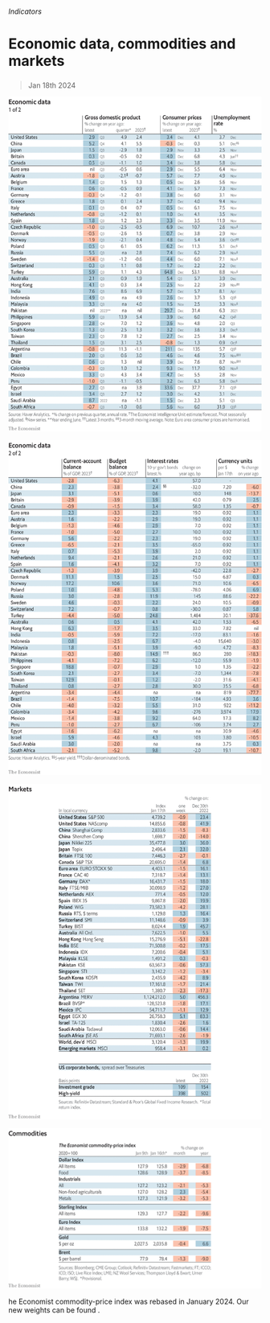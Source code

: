 ###### Indicators

# Economic data, commodities and markets 

#####  

> Jan 18th 2024 

![image](images/20240120_INT101.png) 


![image](images/20240120_INT102.png) 


![image](images/20240120_INT201.png) 


![image](images/20240120_INT401.png) 


he Economist commodity-price index was rebased in January 2024. Our new weights can be found .

